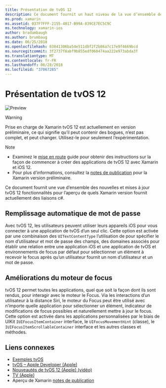 ```yaml
---
title: Présentation de tvOS 12
description: Ce document fournit un haut niveau de la vue d’ensemble des fonctionnalités nouvelles et mises à jour de tvOS 12 pour la préversion de quels Xamarin fournit actuellement des liaisons de c#.
ms.prod: xamarin
ms.assetid: 037F7FFF-2155-4017-B99A-839CE7EC5C9C
ms.technology: xamarin-ios
author: bradumbaugh
ms.author: brumbaug
ms.date: 06/25/2018
ms.openlocfilehash: 03841306ba54e511dbf2f2b86a7c17e9f4669bcd
ms.sourcegitcommit: 3f2737f8abf9b855edf060474aa222e973abda3f
ms.translationtype: MT
ms.contentlocale: fr-FR
ms.lasthandoff: 06/28/2018
ms.locfileid: "37067285"
---
```

# <a name="introduction-to-tvos-12"></a>Présentation de tvOS 12

![Preview](~/media/shared/preview.png)

> [!WARNING]
> Prise en charge de Xamarin tvOS 12 est actuellement en version préliminaire, ce qui signifie qu’il peut contenir des bogues, n’est pas complet, et peut changer. Utilisez-le pour seulement l’expérimentation.

> [!NOTE]
> - Examinez le [mise en route](~/ios/platform/introduction-to-ios12/get-started.md) guide pour obtenir des instructions sur la façon de commencer à créer des applications de tvOS 12 avec Xamarin et iOS 12.
> - Pour plus d’informations, consultez la [notes de publication](https://releases.xamarin.com/preview-release-xcode-10-beta/) pour la Xamarin version préliminaire.

Ce document fournit une vue d’ensemble des nouvelles et mises à jour tvOS 12 fonctionnalités pour l’aperçu de quels Xamarin version fournit actuellement des liaisons c#.

## <a name="password-autofill"></a>Remplissage automatique de mot de passe

Avec tvOS 12, les utilisateurs peuvent utiliser leurs appareils iOS pour vous connecter à une application de tvOS d’un seul clic. Cette option est activée par une combinaison des `UITextContentType` l’utilisation de pour spécifier le nom d’utilisateur et mot de passe des champs, des domaines associés pour établir une relation entre une application iOS et une application de tvOS et environnements de focus par défaut pour sélectionner un élément à recevoir le focus après qu’un utilisateur fournit un nom d’utilisateur et un mot de passe.

## <a name="focus-engine-enhancements"></a>Améliorations du moteur de focus

tvOS 12 permet toutes les applications, quel que soit la façon dont ils sont rendus, pour interagir avec le moteur le Focus. Via les interactions d’un utilisateur à la distance Siri, le moteur du Focus peut être utilisé avec n’importe quelle application pour sélectionner un élément, indicateur de modifications de focus possibles et naturellement mettre à jour le focus. Cette option est activée dans les applications personnalisées par le biais de UIKit `IUIFocusItemContainer` interface, le `UIFocusMovementHint` (classe), le `IUIFocusItemScrollableContainer` interface et les autres classes et méthodes.

## <a name="related-links"></a>Liens connexes

- [Exemples tvOS](https://developer.xamarin.com/samples/tvos/all/)
- [tvOS – Apple Developer (Apple)](https://developer.apple.com/tvos/)
- [Nouveautés de tvOS 12 (Apple) (vidéo)](https://developer.apple.com/videos/play/wwdc2018/208/)
- [TV (Apple)](https://www.apple.com/tv/)
- Aperçu de Xamarin [notes de publication](https://releases.xamarin.com/preview-release-xcode-10-beta/)
